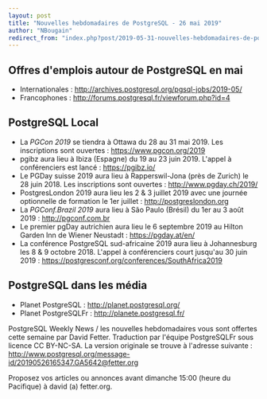 ```yaml
---
layout: post
title: "Nouvelles hebdomadaires de PostgreSQL - 26 mai 2019"
author: "NBougain"
redirect_from: "index.php?post/2019-05-31-nouvelles-hebdomadaires-de-postgresql-26-mai-2019 "
---
```




<h2>Offres d'emplois autour de PostgreSQL en mai</h2>

<ul>

<li>Internationales : <a target="_blank" href="http://archives.postgresql.org/pgsql-jobs/2019-05/">http://archives.postgresql.org/pgsql-jobs/2019-05/</a></li>

<li>Francophones : <a target="_blank" href="http://forums.postgresql.fr/viewforum.php?id=4">http://forums.postgresql.fr/viewforum.php?id=4</a></li>

</ul>

<h2>PostgreSQL Local</h2>

<ul>

<li>La <em>PGCon 2019</em> se tiendra &agrave; Ottawa du 28 au 31 mai 2019. Les inscriptions sont ouvertes&nbsp;: <a target="_blank" href="https://www.pgcon.org/2019">https://www.pgcon.org/2019</a></li>

<li>pgibz aura lieu &agrave; Ibiza (Espagne) du 19 au 23 juin 2019. L'appel &agrave; conf&eacute;renciers est lanc&eacute;&nbsp;: <a target="_blank" href="https://pgibz.io/">https://pgibz.io/</a></li>

<li>Le PGDay suisse 2019 aura lieu &agrave; Rapperswil-Jona (pr&egrave;s de Zurich) le 28 juin 2018. Les inscriptions sont ouvertes&nbsp;: <a target="_blank" href="http://www.pgday.ch/2019/">http://www.pgday.ch/2019/</a></li>

<li>PostgresLondon 2019 aura lieu les 2 & 3 juillet 2019 avec une journ&eacute;e optionnelle de formation le 1er juillet&nbsp;: <a target="_blank" href="http://postgreslondon.org">http://postgreslondon.org</a></li>

<li>La <em>PGConf.Brazil 2019</em> aura lieu &agrave; S&atilde;o Paulo (Br&eacute;sil) du 1er au 3 ao&ucirc;t 2019&nbsp;: <a target="_blank" href="http://pgconf.com.br">http://pgconf.com.br</a></li>

<li>Le premier pgDay autrichien aura lieu le 6 septembre 2019 au Hilton Garden Inn de Wiener Neustadt&nbsp;: <a target="_blank" href="https://pgday.at/en/">https://pgday.at/en/</a></li>

<li>La conf&eacute;rence PostgreSQL sud-africaine 2019 aura lieu &agrave; Johannesburg les 8 & 9 octobre 2018. L'appel &agrave; conf&eacute;renciers court jusqu'au 30 juin 2019&nbsp;: <a target="_blank" href="https://postgresconf.org/conferences/SouthAfrica2019">https://postgresconf.org/conferences/SouthAfrica2019</a></li>

</ul>

<h2>PostgreSQL dans les m&eacute;dia</h2>

<ul>

<li>Planet PostgreSQL : <a target="_blank" href="http://planet.postgresql.org/">http://planet.postgresql.org/</a></li>

<li>Planet PostgreSQLFr : <a target="_blank" href="http://planete.postgresql.fr/">http://planete.postgresql.fr/</a></li>

</ul>

<p>PostgreSQL Weekly News / les nouvelles hebdomadaires vous sont offertes cette semaine par David Fetter. Traduction par l'&eacute;quipe PostgreSQLFr sous licence CC BY-NC-SA. La version originale se trouve &agrave; l'adresse suivante : <a target="_blank" href="http://www.postgresql.org/message-id/20190526165347.GA5642@fetter.org">http://www.postgresql.org/message-id/20190526165347.GA5642@fetter.org</a></p>

<p>Proposez vos articles ou annonces avant dimanche 15:00 (heure du Pacifique) &agrave; david (a) fetter.org.</p>